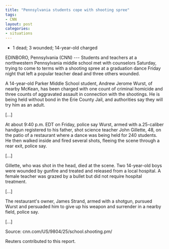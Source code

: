 ```yaml
---
title: "Pennsylvania students cope with shooting spree"
tags:
- CNN
layout: post
categories:
- situations
---
```


- 1 dead; 3 wounded; 14-year-old charged

EDINBORO, Pennsylvania (CNN) --- Students and teachers at a northwestern Pennsylvania middle school met with counselors Saturday, trying to come to terms with a shooting spree at a graduation dance Friday night that left a popular teacher dead and three others wounded.

A 14-year-old Parker Middle School student, Andrew Jerome Wurst, of nearby McKean, has been charged with one count of criminal homicide and three counts of aggravated assault in connection with the shootings. He is being held without bond in the Erie County Jail, and authorities say they will try him as an adult.

\[...\]

At about 9:40 p.m. EDT on Friday, police say Wurst, armed with a.25-caliber handgun registered to his father, shot science teacher John Gillette, 48, on the patio of a restaurant where a dance was being held for 240 students. He then walked inside and fired several shots, fleeing the scene through a rear exit, police say.

\[...\]

Gillette, who was shot in the head, died at the scene. Two 14-year-old boys were wounded by gunfire and treated and released from a local hospital. A female teacher was grazed by a bullet but did not require hospital treatment.

\[...\]

The restaurant's owner, James Strand, armed with a shotgun, pursued Wurst and persuaded him to give up his weapon and surrender in a nearby field, police say.

\[...\]

Source: cnn.com/US/9804/25/school.shooting.pm/

Reuters contributed to this report.

